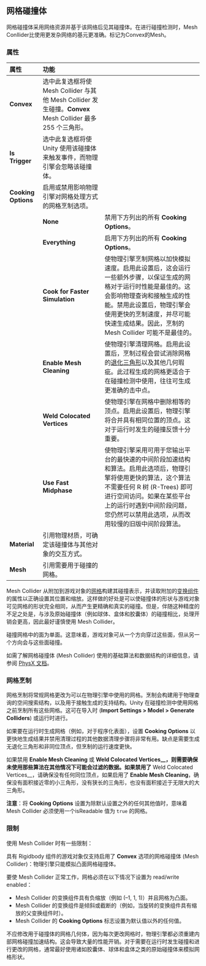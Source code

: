 ## 网格碰撞体

网格碰撞体采用网络资源并基于该网络后见其碰撞体。在进行碰撞检测时，Mesh Conllider比使用更发杂网络的基元更准确。标记为Convex的Mesh。

### 属性

| 属性                | 功能                                                         |                                                              |
| :------------------ | :----------------------------------------------------------- | ------------------------------------------------------------ |
| **Convex**          | 选中此复选框将使 Mesh Collider 与其他 Mesh Collider 发生碰撞。**Convex** Mesh Collider 最多 255 个三角形。 |                                                              |
| **Is Trigger**      | 选中此复选框将使 Unity 使用该碰撞体来触发事件，而物理引擎会忽略该碰撞体。 |                                                              |
| **Cooking Options** | 启用或禁用影响物理引擎对网格处理方式的网格烹制选项。         |                                                              |
|                     | **None**                                                     | 禁用下方列出的所有 **Cooking Options**。                     |
|                     | **Everything**                                               | 启用下方列出的所有 **Cooking Options**。                     |
|                     | **Cook for Faster Simulation**                               | 使物理引擎烹制网格以加快模拟速度。启用此设置后，这会运行一些额外步骤，以保证生成的网格对于运行时性能是最佳的。这会影响物理查询和接触生成的性能。禁用此设置后，物理引擎会使用更快的烹制速度，并尽可能快速生成结果。因此，烹制的 Mesh Collider 可能不是最佳的。 |
|                     | **Enable Mesh Cleaning**                                     | 使物理引擎清理网格。启用此设置后，烹制过程会尝试消除网格的[退化三角形](https://en.wikipedia.org/wiki/Degeneracy_(mathematics)#Triangle)以及其他几何瑕疵。此过程生成的网格更适合于在碰撞检测中使用，往往可生成更准确的击中点。 |
|                     | **Weld Colocated Vertices**                                  | 使物理引擎在网格中删除相等的顶点。启用此设置后，物理引擎将合并具有相同位置的顶点。这对于运行时发生的碰撞反馈十分重要。 |
|                     | **Use Fast Midphase**                                        | 使物理引擎采用可用于您输出平台的最快速的中间阶段加速结构和算法。启用此选项后，物理引擎将使用更快的算法，这个算法不需要任何 R 树 (R-Trees) 即可进行空间访问。如果在某些平台上的运行时遇到中间阶段问题，您仍然可以禁用此选项，从而改用较慢的旧版中间阶段算法。 |
| **Material**        | 引用物理材质，可确定该碰撞体与其他对象的交互方式。           |                                                              |
| **Mesh**            | 引用需要用于碰撞的网格。                                     |                                                              |

Mesh Collider 从附加到游戏对象的[网格](https://docs.unity3d.com/cn/current/Manual/class-Mesh.html)构建其碰撞表示，并读取附加的[变换组件](https://docs.unity3d.com/cn/current/Manual/class-Transform.html)的属性以正确设置其位置和缩放。这样做的好处是可以使碰撞体的形状与游戏对象可见网格的形状完全相同，从而产生更精确和真实的碰撞。但是，伴随这种精度的不足之处是，与涉及原始碰撞体（例如球体、盒体和胶囊体）的碰撞相比，处理开销会更高，因此最好谨慎使用 Mesh Collider。

碰撞网格中的面为单面。这意味着，游戏对象可从一个方向穿过这些面，但从另一个方向会与这些面碰撞。

如需了解网格碰撞体 (Mesh Collider) 使用的基础算法和数据结构的详细信息，请参阅 [PhysX 文档](https://docs.nvidia.com/gameworks/content/gameworkslibrary/physx/guide/Manual/Geometry.html)。



### 网格烹制

网格烹制将常规网格更改为可以在物理引擎中使用的网格。烹制会构建用于物理查询的空间搜索结构，以及用于接触生成的支持结构。Unity 在碰撞检测中使用网格之前烹制所有这些网格。这可在导入时 (**Import Settings > Model > Generate Colliders**) 或运行时进行。

如果要在运行时生成网格（例如，对于程序化表面），设置 **Cooking Options** 以更快地生成结果并禁用清理过程的其他数据清理步骤将非常有用。缺点是需要生成无退化三角形和非同位顶点，但烹制的运行速度更快。

如果禁用 **Enable Mesh Cleaning** 或 **Weld Colocated Vertices__，则需要确保未使用那些算法在其他情况下可能会过滤的数据。如果禁用了** Weld Colocated Vertices__，请确保没有任何同位顶点，如果启用了 __Enable Mesh Cleaning__，确保没有面积接近零的小三角形，没有狭长的三角形，也没有面积接近于无限大的大三角形。

**注意**：将 **Cooking Options** 设置为除默认设置之外的任何其他值时，意味着 Mesh Collider 必须使用一个isReadable 值为 `true` 的网格。

### 限制

使用 Mesh Collider 时有一些限制：

具有 Rigidbody 组件的游戏对象仅支持启用了 **Convex** 选项的网格碰撞体 (Mesh Collider)：物理引擎只能模拟凸面网格碰撞体。

要使 Mesh Collider 正常工作，网格必须在以下情况下设置为 read/write enabled：

- Mesh Collider 的变换组件具有负缩放（例如 (–1, 1, 1)）并且网格为凸面。
- Mesh Collider 的变换组件是倾斜或截断的（例如，当旋转的变换组件具有缩放的父变换组件时）。
- Mesh Collider 的 **Cooking Options** 标志设置为默认值以外的任何值。

不应修改用于碰撞体的网格几何体，因为每次更改网格时，物理引擎都必须重建内部网格碰撞加速结构。这会导致大量的性能开销。对于需要在运行时发生碰撞和进行更改的网格，通常最好使用诸如胶囊体、球体和盒体之类的原始碰撞体来模拟网格形状。